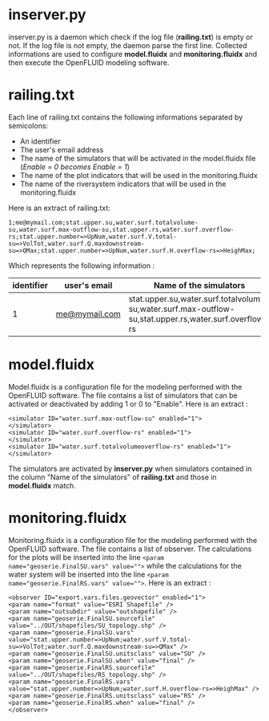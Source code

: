 inserver.py
===============

inserver.py is a daemon which check if the log file (**railing.txt**) is empty or not.
If the log file is not empty, the daemon parse the first line. 
Collected informations are used to configure **model.fluidx** and **monitoring.fluidx** and then execute the OpenFLUID modeling software.

railing.txt
===============

Each line of railing.txt contains the following informations separated by semicolons:
- An identifier
- The user's email address
- The name of the simulators that will be activated in the model.fluidx file (*Enable = 0 becomes Enable = 1*)
- The name of the plot indicators that will be used in the monitoring.fluidx
- The name of the riversystem indicators that will be used in the monitoring.fluidx

Here is an extract of railing.txt:
```
1;me@mymail.com;stat.upper.su,water.surf.totalvolume-su,water.surf.max-outflow-su,stat.upper.rs,water.surf.overflow-rs;stat.upper.number=>UpNum,water.surf.V.total-su=>VolTot,water.surf.Q.maxdownstream-su=>QMax;stat.upper.number=>UpNum,water.surf.H.overflow-rs=>HeighMax;
```

Which represents the following information : 

| identifier | user's email  | Name of the simulators                                                                                 | plot indicators                                                                            | riversystem indicators                                      |
|------------|---------------|--------------------------------------------------------------------------------------------------------|--------------------------------------------------------------------------------------------|-------------------------------------------------------------|
| 1          | me@mymail.com | stat.upper.su,water.surf.totalvolume-su,water.surf.max-outflow-su,stat.upper.rs,water.surf.overflow-rs | stat.upper.number=>UpNum,water.surf.V.total-su=>VolTot,water.surf.Q.maxdownstream-su=>QMax | stat.upper.number=>UpNum,water.surf.H.overflow-rs=>HeighMax |

model.fluidx
===============

Model.fluidx is a configuration file for the modeling performed with the OpenFLUID software. 
The file contains a list of simulators that can be activated or deactivated by adding 1 or 0 to "Enable".
Here is an extract : 
```
<simulator ID="water.surf.max-outflow-su" enabled="1">
</simulator>
<simulator ID="water.surf.overflow-rs" enabled="1">
</simulator>
<simulator ID="water.surf.totalvolumeoverflow-rs" enabled="1">
</simulator> 
```
The simulators are activated by **inserver.py** when simulators contained in the column "Name of the simulators" of **railing.txt** and those in **model.fluidx** match.

monitoring.fluidx
===============

Monitoring.fluidx is a configuration file for the modeling performed with the OpenFLUID software. 
The file contains a list of observer. The calculations for the plots will be inserted into the line `<param name="geoserie.FinalSU.vars" value="">` while the calculations for the water system will be inserted into the line `<param name="geoserie.FinalRS.vars" value="">`.
Here is an extract : 
```
<observer ID="export.vars.files.geovector" enabled="1">
<param name="format" value="ESRI Shapefile" />
<param name="outsubdir" value="outshapefile" />
<param name="geoserie.FinalSU.sourcefile" value="../OUT/shapefiles/SU_topology.shp" />
<param name="geoserie.FinalSU.vars" value="stat.upper.number=>UpNum;water.surf.V.total-su=>VolTot;water.surf.Q.maxdownstream-su=>QMax" />
<param name="geoserie.FinalSU.unitsclass" value="SU" />
<param name="geoserie.FinalSU.when" value="final" />
<param name="geoserie.FinalRS.sourcefile" value="../OUT/shapefiles/RS_topology.shp" />
<param name="geoserie.FinalRS.vars" value="stat.upper.number=>UpNum;water.surf.H.overflow-rs=>HeighMax" />
<param name="geoserie.FinalRS.unitsclass" value="RS" />
<param name="geoserie.FinalRS.when" value="final" />
</observer>
```
